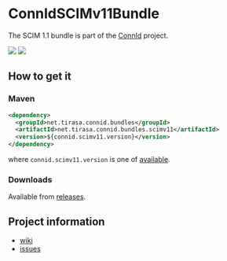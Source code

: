 ConnIdSCIMv11Bundle
==============

The SCIM 1.1 bundle is part of the [ConnId](http://connid.tirasa.net) project.

<a href="https://travis-ci.org/Tirasa/ConnIdSCIMv11Bundle"><img src="https://api.travis-ci.org/Tirasa/ConnIdSCIMv11Bundle.png"/></a>
<a href="#">
  <img src="https://img.shields.io/maven-central/v/net.tirasa.connid.bundles/net.tirasa.connid.bundles.scimv11.svg"/>
</a>

## How to get it

### Maven

```XML
<dependency>
  <groupId>net.tirasa.connid.bundles</groupId>
  <artifactId>net.tirasa.connid.bundles.scimv11</artifactId>
  <version>${connid.scimv11.version}</version>
</dependency>
```

where `connid.scimv11.version` is one of [available](http://repo1.maven.org/maven2/net/tirasa/connid/bundles/net.tirasa.connid.bundles.scimv11/).

### Downloads

Available from [releases](https://github.com/Tirasa/ConnIdSCIMv11Bundle/releases).

## Project information

 * [wiki](https://connid.atlassian.net/wiki/display/BASE/SCIMv11)
 * [issues](https://connid.atlassian.net/browse/SCIMv11)
